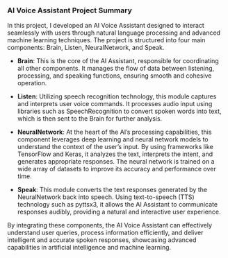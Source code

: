 ### AI Voice Assistant Project Summary

In this project, I developed an AI Voice Assistant designed to interact seamlessly with users through natural language processing and advanced machine learning techniques. The project is structured into four main components: Brain, Listen, NeuralNetwork, and Speak.

- **Brain**: This is the core of the AI Assistant, responsible for coordinating all other components. It manages the flow of data between listening, processing, and speaking functions, ensuring smooth and cohesive operation.

- **Listen**: Utilizing speech recognition technology, this module captures and interprets user voice commands. It processes audio input using libraries such as SpeechRecognition to convert spoken words into text, which is then sent to the Brain for further analysis.

- **NeuralNetwork**: At the heart of the AI’s processing capabilities, this component leverages deep learning and neural network models to understand the context of the user’s input. By using frameworks like TensorFlow and Keras, it analyzes the text, interprets the intent, and generates appropriate responses. The neural network is trained on a wide array of datasets to improve its accuracy and performance over time.

- **Speak**: This module converts the text responses generated by the NeuralNetwork back into speech. Using text-to-speech (TTS) technology such as pyttsx3, it allows the AI Assistant to communicate responses audibly, providing a natural and interactive user experience.

By integrating these components, the AI Voice Assistant can effectively understand user queries, process information efficiently, and deliver intelligent and accurate spoken responses, showcasing advanced capabilities in artificial intelligence and machine learning.
